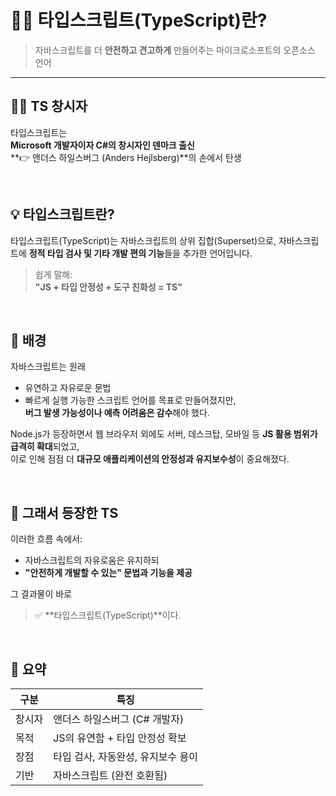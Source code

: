 # 🧑‍💻 타입스크립트(TypeScript)란?

> 자바스크립트를 더 **안전하고 견고하게** 만들어주는 마이크로소프트의 오픈소스 언어

---

## 👨‍🔬 TS 창시자

타입스크립트는  
**Microsoft 개발자이자 C#의 창시자인 덴마크 출신**  
**👉 앤더스 하일스버그 (Anders Hejlsberg)**의 손에서 탄생

<br/>

## 💡 타입스크립트란?

타입스크립트(TypeScript)는  자바스크립트의 상위 집합(Superset)으로,
자바스크립트에 **정적 타입 검사 및 기타 개발 편의 기능**들을 추가한 언어입니다.

> 쉽게 말해:  
> **"JS + 타입 안정성 + 도구 친화성 = TS"**

<br/>

## 📖 배경

자바스크립트는 원래  
- 유연하고 자유로운 문법  
- 빠르게 실행 가능한 스크립트 언어를 목표로 만들어졌지만,  
**버그 발생 가능성이나 예측 어려움은 감수**해야 했다.

Node.js가 등장하면서 웹 브라우저 외에도 서버, 데스크탑, 모바일 등 **JS 활용 범위가 급격히 확대**되었고,  
이로 인해 점점 더 **대규모 애플리케이션의 안정성과 유지보수성**이 중요해졌다.

<br/>

## 🧩 그래서 등장한 TS

이러한 흐름 속에서:
- 자바스크립트의 자유로움은 유지하되
- **"안전하게 개발할 수 있는" 문법과 기능을 제공**

그 결과물이 바로  
> ✅ **타입스크립트(TypeScript)**이다.

<br/>

## 🚀 요약

| 구분 | 특징 |
|------|------|
| 창시자 | 앤더스 하일스버그 (C# 개발자) |
| 목적 | JS의 유연함 + 타입 안정성 확보 |
| 장점 | 타입 검사, 자동완성, 유지보수 용이 |
| 기반 | 자바스크립트 (완전 호환됨) |

